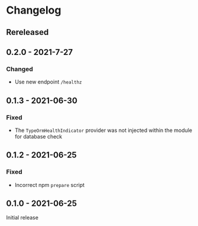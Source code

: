 # Changelog

## Rereleased

## 0.2.0 - 2021-7-27

### Changed

* Use new endpoint `/healthz`

## 0.1.3 - 2021-06-30

### Fixed

* The `TypeOrmHealthIndicator` provider was not injected within the module for database check

## 0.1.2 - 2021-06-25

### Fixed

* Incorrect npm `prepare` script

## 0.1.0 - 2021-06-25

Initial release
